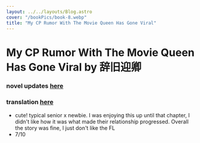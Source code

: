 ```yaml
---
layout: ../../layouts/Blog.astro
cover: "/bookPics/book-8.webp"
title: "My CP Rumor With The Movie Queen Has Gone Viral"
---
```


# My CP Rumor With The Movie Queen Has Gone Viral by 辞旧迎卿
### novel updates **[here](https://www.novelupdates.com/series/my-cp-rumor-with-the-movie-queen-has-gone-viral/)**
### translation **[here](https://love4baihe.blogspot.com/2023/04/my-cp-rumor-with-movie-queen-has-gone.html)**
- cute! typical senior x newbie. I was enjoying this up until that chapter, I didn't like how it was what made their relationship progressed. Overall the story was fine, I just don't like the FL
- 7/10